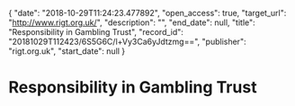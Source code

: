 {
  "date": "2018-10-29T11:24:23.477892", 
  "open_access": true, 
  "target_url": "http://www.rigt.org.uk/", 
  "description": "", 
  "end_date": null, 
  "title": "Responsibility in Gambling Trust", 
  "record_id": "20181029T112423/6S5G6C/l+Vy3Ca6yJdtzmg==", 
  "publisher": "rigt.org.uk", 
  "start_date": null
}

# Responsibility in Gambling Trust

